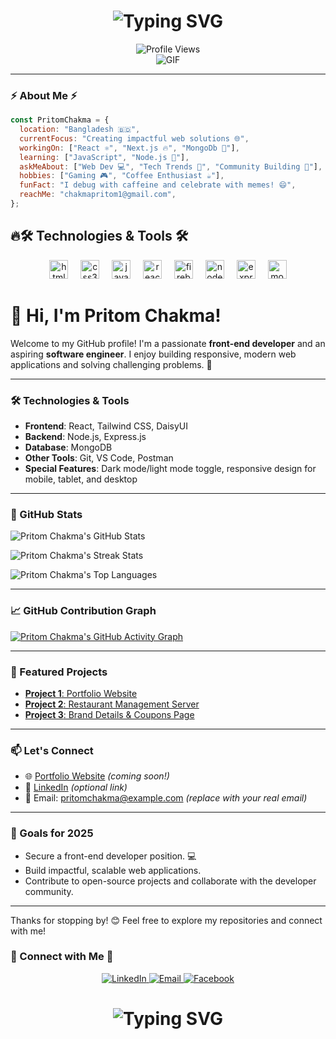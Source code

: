 


<h1 align="center">
  <img src="https://readme-typing-svg.demolab.com?font=Fira+Code&weight=600&size=28&duration=4000&pause=1000&color=6CE4F7&center=true&vCenter=true&multiline=true&repeat=false&width=700&height=100&lines=Front-End+Developer+%F0%9F%9A%80;Coding+Educator+%F0%9F%91%A8%E2%80%8D%F0%9F%8F%AB+%7C+Tech+Enthusiast+%F0%9F%92%BB" alt="Typing SVG" />
</h1>

<div align="center">
  <img src="https://komarev.com/ghpvc/?username=rokib97&style=for-the-badge&color=0e75b6&label=Profile+Views" alt="Profile Views">
</div>

<div align="center">
  <img src="https://user-images.githubusercontent.com/73097560/115834477-dbab4500-a447-11eb-908a-139a6edaec5c.gif" alt="GIF" />
</div>

---

### ⚡ About Me ⚡

```javascript
const PritomChakma = {
  location: "Bangladesh 🇧🇩",
  currentFocus: "Creating impactful web solutions 🌐",
  workingOn: ["React ⚛️", "Next.js 🔥", "MongoDb 💪"],
  learning: ["JavaScript", "Node.js 💚"],
  askMeAbout: ["Web Dev 💻", "Tech Trends 🚀", "Community Building 🤝"],
  hobbies: ["Gaming 🎮", "Coffee Enthusiast ☕"],
  funFact: "I debug with caffeine and celebrate with memes! 😄",
  reachMe: "chakmapritom1@gmail.com",
};
```

   ###                                         <h2 >🔥🛠️ Technologies & Tools 🛠️</h2>              

<div align="center" style="margin-top: 10px;">
  <img src="https://cdn.jsdelivr.net/gh/devicons/devicon/icons/html5/html5-original.svg" height="30" alt="html5 logo" />
  <img width="12" />
  <img src="https://cdn.jsdelivr.net/gh/devicons/devicon/icons/css3/css3-original.svg" height="30" alt="css3 logo" />
  <img width="12" />
  <img src="https://cdn.jsdelivr.net/gh/devicons/devicon/icons/javascript/javascript-original.svg" height="30" alt="javascript logo" />
  <img width="12" />
  <img src="https://cdn.jsdelivr.net/gh/devicons/devicon/icons/react/react-original.svg" height="30" alt="react logo" />
  <img width="12" />
  <img src="https://cdn.jsdelivr.net/gh/devicons/devicon/icons/firebase/firebase-plain.svg" height="30" alt="firebase logo" />
  <img width="12" />
  <img src="https://cdn.jsdelivr.net/gh/devicons/devicon/icons/nodejs/nodejs-original.svg" height="30" alt="nodejs logo" />
  <img width="12" />
  <img src="https://cdn.jsdelivr.net/gh/devicons/devicon/icons/express/express-original.svg" height="30" alt="express logo" />
  <img width="12" />
  <img src="https://cdn.jsdelivr.net/gh/devicons/devicon/icons/mongodb/mongodb-original.svg" height="30" alt="mongodb logo" />
</div>




# 👋 Hi, I'm Pritom Chakma!

Welcome to my GitHub profile! I'm a passionate **front-end developer** and an aspiring **software engineer**. I enjoy building responsive, modern web applications and solving challenging problems. 🚀

---

### 🛠️ Technologies & Tools

- **Frontend**: React, Tailwind CSS, DaisyUI
- **Backend**: Node.js, Express.js
- **Database**: MongoDB
- **Other Tools**: Git, VS Code, Postman
- **Special Features**: Dark mode/light mode toggle, responsive design for mobile, tablet, and desktop

---

### 🌟 GitHub Stats

![Pritom Chakma's GitHub Stats](https://github-readme-stats.vercel.app/api?username=PritomChakma&show_icons=true&theme=radical)

![Pritom Chakma's Streak Stats](https://streak-stats.demolab.com/?user=PritomChakma&theme=radical)

![Pritom Chakma's Top Languages](https://github-readme-stats.vercel.app/api/top-langs/?username=PritomChakma&layout=compact&theme=radical)

---

### 📈 GitHub Contribution Graph

[![Pritom Chakma's GitHub Activity Graph](https://github-readme-activity-graph.cyclic.app/graph?username=PritomChakma&theme=radical)](https://github.com/Ashutosh00710/github-readme-activity-graph)

---

### 🚀 Featured Projects

- [**Project 1**: Portfolio Website](#)
- [**Project 2**: Restaurant Management Server](#)
- [**Project 3**: Brand Details & Coupons Page](#)

---

### 📫 Let's Connect

- 🌐 [Portfolio Website](#) *(coming soon!)*
- 💼 [LinkedIn](https://linkedin.com/in/pritomchakma) *(optional link)*
- 📧 Email: pritomchakma@example.com *(replace with your real email)*

---

### 🎯 Goals for 2025

- Secure a front-end developer position. 💻
- Build impactful, scalable web applications.
- Contribute to open-source projects and collaborate with the developer community.

---

Thanks for stopping by! 😊 Feel free to explore my repositories and connect with me!



### 🤝 Connect with Me 🤝

<div align="center" > <a href="https://www.linkedin.com/in/pritomchakma/"> <img src="https://img.shields.io/badge/LinkedIn-0077B5?style=for-the-badge&logo=linkedin&logoColor=white&style=plastic" alt="LinkedIn"> </a> <a href="mailto:chakmapritom1@gmail.com"> <img src="https://img.shields.io/badge/Gmail-D14836?style=for-the-badge&logo=gmail&logoColor=white&style=plastic" alt="Email"> </a> <a href="https://www.facebook.com/pritom.chakma.716?mibextid=LQQJ4d"> <img src="https://img.shields.io/badge/Facebook-1877F2?style=for-the-badge&logo=facebook&logoColor=white&style=plastic" alt="Facebook"> </a> </div>
<h1 align="center"> <img src="https://readme-typing-svg.demolab.com?font=Fira+Code&weight=600&size=28&duration=4000&pause=1000&color=6CE4F7&center=true&vCenter=true&multiline=true&repeat=false&width=700&height=100&lines=Thanks+for+Visiting+%F0%9F%91%8B" alt="Typing SVG" /> </h1>
